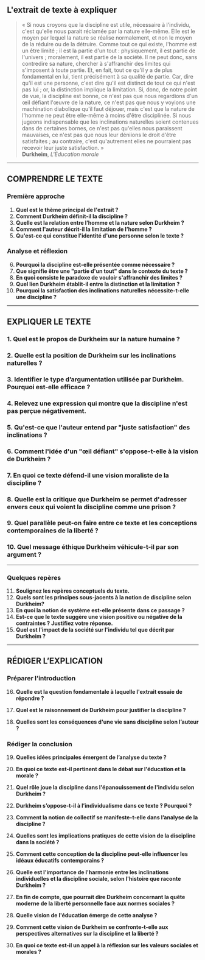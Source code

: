 ## L'extrait de texte à expliquer

> « Si nous croyons que la discipline est utile, nécessaire à l'individu, c'est qu'elle nous parait réclamée par la nature elle-même. Elle est le moyen par lequel la nature se réalise normalement, et non le moyen de la réduire ou de la détruire. Comme tout ce qui existe, l'homme est un être limité ; il est la partie d'un tout : physiquement, il est partie de l'univers ; moralement, il est partie de la société. Il ne peut donc, sans contredire sa nature, chercher à s'affranchir des limites qui s'imposent à toute partie. Et, en fait, tout ce qu'il y a de plus fondamental en lui, tient précisément à sa qualité de partie. Car, dire qu'il est une personne, c'est dire qu'il est distinct de tout ce qui n'est pas lui ; or, la distinction implique la limitation. Si, donc, de notre point de vue, la discipline est bonne, ce n'est pas que nous regardions d'un œil défiant l'œuvre de la nature, ce n'est pas que nous y voyions une machination diabolique qu'il faut déjouer, mais c'est que la nature de l'homme ne peut être elle-même à moins d'être disciplinée. Si nous jugeons indispensable que les inclinations naturelles soient contenues dans de certaines bornes, ce n'est pas qu'elles nous paraissent mauvaises, ce n'est pas que nous leur déniions le droit d'être satisfaites ; au contraire, c'est qu'autrement elles ne pourraient pas recevoir leur juste satisfaction. »  
> **Durkheim**, *L'Éducation morale*

---

## COMPRENDRE LE TEXTE

### Première approche

1. **Quel est le thème principal de l'extrait ?**  
2. **Comment Durkheim définit-il la discipline ?**  
3. **Quelle est la relation entre l’homme et la nature selon Durkheim ?**  
4. **Comment l'auteur décrit-il la limitation de l’homme ?**  
5. **Qu'est-ce qui constitue l'identité d'une personne selon le texte ?**  

### Analyse et réflexion

6. **Pourquoi la discipline est-elle présentée comme nécessaire ?**  
7. **Que signifie être une "partie d'un tout" dans le contexte du texte ?**  
8. **En quoi consiste le paradoxe de vouloir s'affranchir des limites ?**  
9. **Quel lien Durkheim établit-il entre la distinction et la limitation ?**  
10. **Pourquoi la satisfaction des inclinations naturelles nécessite-t-elle une discipline ?**  

---

## EXPLIQUER LE TEXTE

### 1. Quel est le propos de Durkheim sur la nature humaine ?  

### 2. Quelle est la position de Durkheim sur les inclinations naturelles ?  

### 3. Identifier le type d’argumentation utilisée par Durkheim. Pourquoi est-elle efficace ?  

### 4. Relevez une expression qui montre que la discipline n'est pas perçue négativement.  

### 5. Qu'est-ce que l'auteur entend par "juste satisfaction" des inclinations ?  

### 6. Comment l'idée d'un "œil défiant" s'oppose-t-elle à la vision de Durkheim ?  

### 7. En quoi ce texte défend-il une vision moraliste de la discipline ?  

### 8. Quelle est la critique que Durkheim se permet d'adresser envers ceux qui voient la discipline comme une prison ?  

### 9. Quel parallèle peut-on faire entre ce texte et les conceptions contemporaines de la liberté ?  

### 10. Quel message éthique Durkheim véhicule-t-il par son argument ?  

---

### Quelques repères

11. **Soulignez les repères conceptuels du texte.**  
12. **Quels sont les principes sous-jacents à la notion de discipline selon Durkheim?**  
13. **En quoi la notion de système est-elle présente dans ce passage ?**  
14. **Est-ce que le texte suggère une vision positive ou négative de la contraintes ? Justifiez votre réponse.**  
15. **Quel est l'impact de la société sur l'individu tel que décrit par Durkheim ?**  

---

## RÉDIGER L’EXPLICATION

### Préparer l’introduction

16. **Quelle est la question fondamentale à laquelle l'extrait essaie de répondre ?**  

17. **Quel est le raisonnement de Durkheim pour justifier la discipline ?**  

18. **Quelles sont les conséquences d'une vie sans discipline selon l’auteur ?**  

### Rédiger la conclusion

19. **Quelles idées principales émergent de l’analyse du texte ?**  

20. **En quoi ce texte est-il pertinent dans le débat sur l'éducation et la morale ?**  

21. **Quel rôle joue la discipline dans l'épanouissement de l'individu selon Durkheim ?**  

22. **Durkheim s’oppose-t-il à l’individualisme dans ce texte ? Pourquoi ?**  

23. **Comment la notion de collectif se manifeste-t-elle dans l’analyse de la discipline ?**  

24. **Quelles sont les implications pratiques de cette vision de la discipline dans la société ?**  

25. **Comment cette conception de la discipline peut-elle influencer les idéaux éducatifs contemporains ?**  

26. **Quelle est l'importance de l'harmonie entre les inclinations individuelles et la discipline sociale, selon l'histoire que raconte Durkheim ?**  

27. **En fin de compte, que pourrait dire Durkheim concernant la quête moderne de la liberté personnelle face aux normes sociales ?**  

28. **Quelle vision de l'éducation émerge de cette analyse ?**  

29. **Comment cette vision de Durkheim se confronte-t-elle aux perspectives alternatives sur la discipline et la liberté ?**  

30. **En quoi ce texte est-il un appel à la réflexion sur les valeurs sociales et morales ?**  
